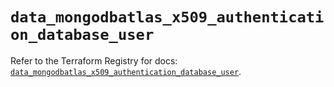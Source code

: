 # `data_mongodbatlas_x509_authentication_database_user`

Refer to the Terraform Registry for docs: [`data_mongodbatlas_x509_authentication_database_user`](https://registry.terraform.io/providers/mongodb/mongodbatlas/1.21.4/docs/data-sources/x509_authentication_database_user).
